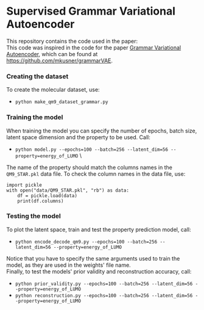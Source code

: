 # Supervised Grammar Variational Autoencoder
This repository contains the code used in the paper: \
This code was inspired in the code for the paper [Grammar Variational Autoencoder](https://arxiv.org/abs/1703.01925), which can be found at https://github.com/mkusner/grammarVAE.

### Creating the dataset
To create the molecular dataset, use:
* ```python make_qm9_dataset_grammar.py```

### Training the model
When training the model you can specify the number of epochs, batch size, latent space dimension and the property to be used. Call:
* ```python model.py --epochs=100 --batch=256 --latent_dim=56 --property=energy_of_LUMO``` \

The name of the property should match the columns names in the ```QM9_STAR.pkl``` data file. To check the column names in the data file, use:
```
import pickle
with open("data/QM9_STAR.pkl", "rb") as data:
    df = pickle.load(data) 
    print(df.columns)
```

### Testing the model
To plot the latent space, train and test the property prediction model, call:
* ```python encode_decode_qm9.py --epochs=100 --batch=256 --latent_dim=56 --property=energy_of_LUMO``` 

Notice that you have to specify the same arguments used to train the model, as they are used in the weights' file name. \
Finally, to test the models' prior validity and reconstruction accuracy, call:
* ```python prior_validity.py --epochs=100 --batch=256 --latent_dim=56 --property=energy_of_LUMO``` 
* ```python reconstruction.py --epochs=100 --batch=256 --latent_dim=56 --property=energy_of_LUMO``` 
